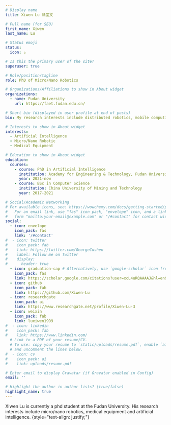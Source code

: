 ```yaml
---
# Display name
title: Xiwen Lu 陆玺文

# Full name (for SEO)
first_name: Xiwen
last_name: Lu

# Status emoji
status:
  icon: ☕️

# Is this the primary user of the site?
superuser: true

# Role/position/tagline
role: PhD of Micro/Nano Robotics

# Organizations/Affiliations to show in About widget
organizations:
  - name: Fudan University
    url: https://faet.fudan.edu.cn/

# Short bio (displayed in user profile at end of posts)
bio: My research interests include distributed robotics, mobile computing and programmable matter.

# Interests to show in About widget
interests:
  - Artificial Intelligence
  - Micro/Nano Robotic
  - Medical Equipment

# Education to show in About widget
education:
  courses:
    - course: PhD in Artificial Intelligence
      institution: Academy for Engineering & Technology, Fudan University
      year: 2021-now
    - course: BSc in Computer Science
      institution: China University of Mining and Technology
      year: 2017-2021

# Social/Academic Networking
# For available icons, see: https://wowchemy.com/docs/getting-started/page-builder/#icons
#   For an email link, use "fas" icon pack, "envelope" icon, and a link in the
#   form "mailto:your-email@example.com" or "/#contact" for contact widget.
social:
  - icon: envelope
    icon_pack: fas
    link: '/#contact'
#  - icon: twitter
#    icon_pack: fab
#    link: https://twitter.com/GeorgeCushen
#    label: Follow me on Twitter
#    display:
#      header: true
  - icon: graduation-cap # Alternatively, use `google-scholar` icon from `ai` icon pack
    icon_pack: fas
    link: https://scholar.google.com/citations?user=xcL4uRQAAAAJ&hl=en&oi=sra
  - icon: github
    icon_pack: fab
    link: https://github.com/Xiwen-Lu
  - icon: researchgate
    icon_pack: ai
    link: https://www.researchgate.net/profile/Xiwen-Lu-3
  - icon: weixin
    icon_pack: fab
    link: luxiwen1999
#  - icon: linkedin
#    icon_pack: fab
#    link: https://www.linkedin.com/
  # Link to a PDF of your resume/CV.
  # To use: copy your resume to `static/uploads/resume.pdf`, enable `ai` icons in `params.yaml`,
  # and uncomment the lines below.
#  - icon: cv
#    icon_pack: ai
#    link: uploads/resume.pdf

# Enter email to display Gravatar (if Gravatar enabled in Config)
email: ''

# Highlight the author in author lists? (true/false)
highlight_name: true
---
```


Xiwen Lu is currently a phd student at the Fudan University. His research interests include micro/nano robotics, medical equipment and artificial intelligence.
{style="text-align: justify;"}
